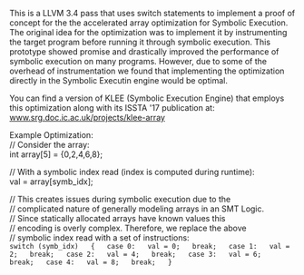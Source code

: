 This is a LLVM 3.4 pass that uses switch statements to implement a
proof of concept for the the accelerated array optimization for
Symbolic Execution. The original idea for the optimization was
to implement it by instrumenting the target program before
running it through symbolic execution. This prototype showed
promise and drastically improved the performance of symbolic
execution on many programs. However, due to some of the overhead
of instrumentation we found that implementing the optimization
directly in the Symbolic Executin engine would be optimal.

You can find a version of KLEE (Symbolic Execution Engine) that
employs this optimization along with its ISSTA '17 publication
at: www.srg.doc.ic.ac.uk/projects/klee-array

Example Optimization:  
// Consider the array:   
int array[5] = {0,2,4,6,8};  

// With a symbolic index read (index is computed during runtime):  
val = array[symb_idx];  

// This creates issues during symbolic execution due to the   
// complicated nature of generally modeling arrays in an SMT Logic.  
// Since statically allocated arrays have known values this   
// encoding is overly complex. Therefore, we replace the above   
// symbolic index read with a set of instructions:  
`switch (symb_idx)  
{  
	case 0:  
		val = 0;  
		break;  
	case 1:  
		val = 2;  
		break;  
	case 2:  
		val = 4;  
		break;  
	case 3:  
		val = 6;  
		break;  
	case 4:  
		val = 8;  
		break;  
}`
